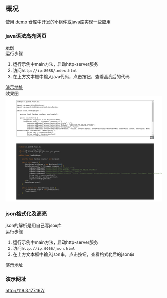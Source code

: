 ## 概况
使用 [demo](https://github.com/wuare/demo) 仓库中开发的小组件或java库实现一些应用

### java语法高亮网页
[示例](https://github.com/wuare/demo-application/blob/main/src/main/java/io/github/wuare/hl/JavaHighLight.java)  
运行步骤  
1. 运行示例中main方法，启动http-server服务
2. 访问`http://ip:8088/index.html`
3. 在上方文本框中输入java代码，点击按钮，查看高亮后的代码

[演示地址](http://119.3.177.167/index.html)  
效果图  
![](https://github.com/wuare/demo-application/blob/main/images/image01.png)
### json格式化及高亮
json的解析是用自己写json库  
运行步骤  
1. 运行示例中main方法，启动http-server服务
2. 访问`http://ip:8088/json.html`
3. 在上方文本框中输入json串，点击按钮，查看格式化后的json串

[演示地址](http://119.3.177.167/json.html)

### 演示网址
http://119.3.177.167/
